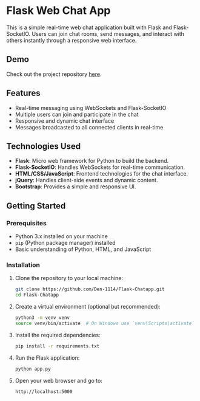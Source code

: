 # Flask Web Chat App

This is a simple real-time web chat application built with Flask and Flask-SocketIO. Users can join chat rooms, send messages, and interact with others instantly through a responsive web interface.

## Demo

Check out the project repository [here](https://github.com/Den-1114/Flask-Chatapp).

## Features

- Real-time messaging using WebSockets and Flask-SocketIO
- Multiple users can join and participate in the chat
- Responsive and dynamic chat interface
- Messages broadcasted to all connected clients in real-time

## Technologies Used

- **Flask**: Micro web framework for Python to build the backend.
- **Flask-SocketIO**: Handles WebSockets for real-time communication.
- **HTML/CSS/JavaScript**: Frontend technologies for the chat interface.
- **jQuery**: Handles client-side events and dynamic content.
- **Bootstrap**: Provides a simple and responsive UI.

## Getting Started

### Prerequisites

- Python 3.x installed on your machine
- `pip` (Python package manager) installed
- Basic understanding of Python, HTML, and JavaScript

### Installation

1. Clone the repository to your local machine:
    ```bash
    git clone https://github.com/Den-1114/Flask-Chatapp.git
    cd Flask-Chatapp
    ```

2. Create a virtual environment (optional but recommended):
    ```bash
    python3 -m venv venv
    source venv/bin/activate  # On Windows use `venv\Scripts\activate`
    ```

3. Install the required dependencies:
    ```bash
    pip install -r requirements.txt
    ```

4. Run the Flask application:
    ```bash
    python app.py
    ```

5. Open your web browser and go to:
    ```
    http://localhost:5000
    ```
